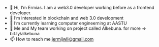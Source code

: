 - 👋 Hi, I’m Ermias. I am a web3.0 developer working before as a frontend developer.
- 👀 I’m interested in blockchain and web 3.0 development 
- 🌱 I’m currently learning computer engineerning at AASTU 
- 💞️ Me and My team working on project called Alkebuna. for more => bit.ly/alkebuna
- 📫 How to reach me jermijwll@gmail.com 


<!---
jemi2k/jemi2k is a ✨ special ✨ repository because its `README.md` (this file) appears on your GitHub profile.
You can click the Preview link to take a look at your changes.
--->
